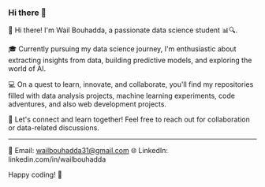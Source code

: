 ### Hi there 👋

👋 Hi there! I'm Wail Bouhadda, a passionate data science student 📊🔍. 

🎓 Currently pursuing my data science journey, I'm enthusiastic about extracting insights from data, building predictive models, and exploring the world of AI. 

💻 On a quest to learn, innovate, and collaborate, you'll find my repositories filled with data analysis projects, machine learning experiments, code adventures, and also web development projects. 

🌟 Let's connect and learn together! Feel free to reach out for collaboration or data-related discussions.

<hr>

📧 Email: wailbouhadda31@gmail.com
🌐 LinkedIn: linkedin.com/in/wailbouhadda

Happy coding! 🚀


<!--
**WailBouhadda/WailBouhadda** is a ✨ _special_ ✨ repository because its `README.md` (this file) appears on your GitHub profile.

Here are some ideas to get you started:

- 🔭 I’m currently working on ...
- 🌱 I’m currently learning ...
- 👯 I’m looking to collaborate on ...
- 🤔 I’m looking for help with ...
- 💬 Ask me about ...
- 📫 How to reach me: ...
- 😄 Pronouns: ...
- ⚡ Fun fact: ...
-->
